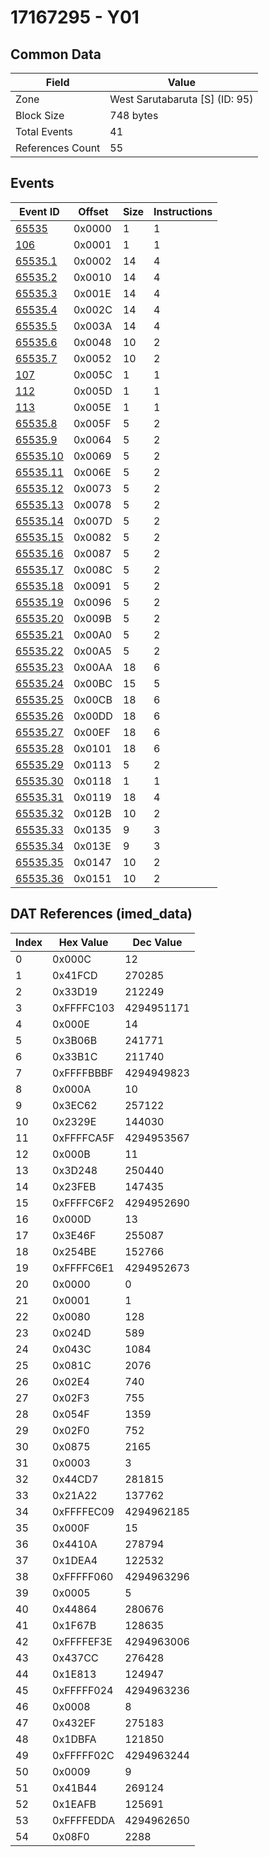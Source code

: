 # 17167295 - Y01

## Common Data

| Field            | Value                          |
|------------------|--------------------------------|
| Zone             | West Sarutabaruta [S] (ID: 95) |
| Block Size       | 748 bytes                      |
| Total Events     | 41                             |
| References Count | 55                             |

## Events

| Event ID                  | Offset   |   Size |   Instructions |
|---------------------------|----------|--------|----------------|
| [65535](./65535.md)       | 0x0000   |      1 |              1 |
| [106](./106.md)           | 0x0001   |      1 |              1 |
| [65535.1](./65535.1.md)   | 0x0002   |     14 |              4 |
| [65535.2](./65535.2.md)   | 0x0010   |     14 |              4 |
| [65535.3](./65535.3.md)   | 0x001E   |     14 |              4 |
| [65535.4](./65535.4.md)   | 0x002C   |     14 |              4 |
| [65535.5](./65535.5.md)   | 0x003A   |     14 |              4 |
| [65535.6](./65535.6.md)   | 0x0048   |     10 |              2 |
| [65535.7](./65535.7.md)   | 0x0052   |     10 |              2 |
| [107](./107.md)           | 0x005C   |      1 |              1 |
| [112](./112.md)           | 0x005D   |      1 |              1 |
| [113](./113.md)           | 0x005E   |      1 |              1 |
| [65535.8](./65535.8.md)   | 0x005F   |      5 |              2 |
| [65535.9](./65535.9.md)   | 0x0064   |      5 |              2 |
| [65535.10](./65535.10.md) | 0x0069   |      5 |              2 |
| [65535.11](./65535.11.md) | 0x006E   |      5 |              2 |
| [65535.12](./65535.12.md) | 0x0073   |      5 |              2 |
| [65535.13](./65535.13.md) | 0x0078   |      5 |              2 |
| [65535.14](./65535.14.md) | 0x007D   |      5 |              2 |
| [65535.15](./65535.15.md) | 0x0082   |      5 |              2 |
| [65535.16](./65535.16.md) | 0x0087   |      5 |              2 |
| [65535.17](./65535.17.md) | 0x008C   |      5 |              2 |
| [65535.18](./65535.18.md) | 0x0091   |      5 |              2 |
| [65535.19](./65535.19.md) | 0x0096   |      5 |              2 |
| [65535.20](./65535.20.md) | 0x009B   |      5 |              2 |
| [65535.21](./65535.21.md) | 0x00A0   |      5 |              2 |
| [65535.22](./65535.22.md) | 0x00A5   |      5 |              2 |
| [65535.23](./65535.23.md) | 0x00AA   |     18 |              6 |
| [65535.24](./65535.24.md) | 0x00BC   |     15 |              5 |
| [65535.25](./65535.25.md) | 0x00CB   |     18 |              6 |
| [65535.26](./65535.26.md) | 0x00DD   |     18 |              6 |
| [65535.27](./65535.27.md) | 0x00EF   |     18 |              6 |
| [65535.28](./65535.28.md) | 0x0101   |     18 |              6 |
| [65535.29](./65535.29.md) | 0x0113   |      5 |              2 |
| [65535.30](./65535.30.md) | 0x0118   |      1 |              1 |
| [65535.31](./65535.31.md) | 0x0119   |     18 |              4 |
| [65535.32](./65535.32.md) | 0x012B   |     10 |              2 |
| [65535.33](./65535.33.md) | 0x0135   |      9 |              3 |
| [65535.34](./65535.34.md) | 0x013E   |      9 |              3 |
| [65535.35](./65535.35.md) | 0x0147   |     10 |              2 |
| [65535.36](./65535.36.md) | 0x0151   |     10 |              2 |

## DAT References (imed_data)

|   Index | Hex Value   |   Dec Value |
|---------|-------------|-------------|
|       0 | 0x000C      |          12 |
|       1 | 0x41FCD     |      270285 |
|       2 | 0x33D19     |      212249 |
|       3 | 0xFFFFC103  |  4294951171 |
|       4 | 0x000E      |          14 |
|       5 | 0x3B06B     |      241771 |
|       6 | 0x33B1C     |      211740 |
|       7 | 0xFFFFBBBF  |  4294949823 |
|       8 | 0x000A      |          10 |
|       9 | 0x3EC62     |      257122 |
|      10 | 0x2329E     |      144030 |
|      11 | 0xFFFFCA5F  |  4294953567 |
|      12 | 0x000B      |          11 |
|      13 | 0x3D248     |      250440 |
|      14 | 0x23FEB     |      147435 |
|      15 | 0xFFFFC6F2  |  4294952690 |
|      16 | 0x000D      |          13 |
|      17 | 0x3E46F     |      255087 |
|      18 | 0x254BE     |      152766 |
|      19 | 0xFFFFC6E1  |  4294952673 |
|      20 | 0x0000      |           0 |
|      21 | 0x0001      |           1 |
|      22 | 0x0080      |         128 |
|      23 | 0x024D      |         589 |
|      24 | 0x043C      |        1084 |
|      25 | 0x081C      |        2076 |
|      26 | 0x02E4      |         740 |
|      27 | 0x02F3      |         755 |
|      28 | 0x054F      |        1359 |
|      29 | 0x02F0      |         752 |
|      30 | 0x0875      |        2165 |
|      31 | 0x0003      |           3 |
|      32 | 0x44CD7     |      281815 |
|      33 | 0x21A22     |      137762 |
|      34 | 0xFFFFEC09  |  4294962185 |
|      35 | 0x000F      |          15 |
|      36 | 0x4410A     |      278794 |
|      37 | 0x1DEA4     |      122532 |
|      38 | 0xFFFFF060  |  4294963296 |
|      39 | 0x0005      |           5 |
|      40 | 0x44864     |      280676 |
|      41 | 0x1F67B     |      128635 |
|      42 | 0xFFFFEF3E  |  4294963006 |
|      43 | 0x437CC     |      276428 |
|      44 | 0x1E813     |      124947 |
|      45 | 0xFFFFF024  |  4294963236 |
|      46 | 0x0008      |           8 |
|      47 | 0x432EF     |      275183 |
|      48 | 0x1DBFA     |      121850 |
|      49 | 0xFFFFF02C  |  4294963244 |
|      50 | 0x0009      |           9 |
|      51 | 0x41B44     |      269124 |
|      52 | 0x1EAFB     |      125691 |
|      53 | 0xFFFFEDDA  |  4294962650 |
|      54 | 0x08F0      |        2288 |
